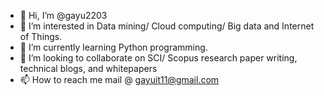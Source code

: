 - 👋 Hi, I’m @gayu2203
- 👀 I’m interested in Data mining/ Cloud computing/ Big data and Internet of Things.  
- 🌱 I’m currently learning Python programming. 
- 💞️ I’m looking to collaborate on SCI/ Scopus research paper writing, technical blogs, and whitepapers
- 📫 How to reach me mail @ gayuit11@gmail.com

<!---
gayu2203/gayu2203 is a ✨ special ✨ repository because its `README.md` (this file) appears on your GitHub profile.
You can click the Preview link to take a look at your changes.
--->
